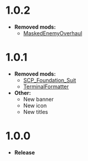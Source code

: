 # 1.0.2
+ **Removed mods:**
    + [MaskedEnemyOverhaul](https://thunderstore.io/c/lethal-company/p/HomelessGinger/MaskedEnemyOverhaul/)


# 1.0.1
+ **Removed mods:**
    + [SCP_Foundation_Suit](https://thunderstore.io/c/lethal-company/p/TeamClark/SCP_Foundation_Suit/)
    + [TerminalFormatter](https://thunderstore.io/c/lethal-company/p/mrov/TerminalFormatter/)
+ **Other:**
    + New banner
    + New icon
    + New titles


# 1.0.0
+ **Release**
